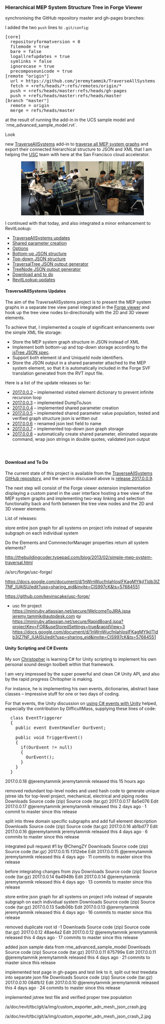 <head>
<title>The Building Coder</title>
<meta http-equiv="Content-Type" content="text/html; charset=utf-8"/>
<link rel="stylesheet" type="text/css" href="3dwc.css"/>
<script src="https://cdn.rawgit.com/google/code-prettify/master/loader/run_prettify.js?autoload=true" defer="defer"></script>
</head>

<!---

MEP System Structure in Hierarchical JSON Graph #revitapi #3dwebcoder @AutodeskForge #ForgeDevCon #3dwebaccel

&ndash; ...

-->

### Hierarchical MEP System Structure Tree in Forge Viewer


synchronising the GitHub repository master and gh-pages branches:

I added the two `push` lines to `.git/config`:

<pre class="prettyprint">
[core]
  repositoryformatversion = 0
  filemode = true
  bare = false
  logallrefupdates = true
  symlinks = false
  ignorecase = true
  precomposeunicode = true
[remote "origin"]
  url = https://github.com/jeremytammik/TraverseAllSystems
  fetch = +refs/heads/*:refs/remotes/origin/*
  push = +refs/heads/master:refs/heads/gh-pages
  push = +refs/heads/master:refs/heads/master
[branch "master"]
  remote = origin
  merge = refs/heads/master
</pre>at the result of running the add-in in the UCS sample model and `rme_advanced_sample_model.rvt`.

Look

new [TraverseAllSystems](https://github.com/jeremytammik/TraverseAllSystems) add-in
to [traverse all MEP system graphs](http://thebuildingcoder.typepad.com/blog/2016/06/traversing-and-exporting-all-mep-system-graphs.html) and
export their connected hierarchical structure to JSON and XML that I am helping
the [USC](http://www.usc.edu) team with here at the San Francisco cloud accelerator.

<center>
<img src="img/2016-06_sf_accelerator.jpg" alt="San Francisco cloud accelerator" width="400">
</center>

I continued with that today, and also integrated a minor enhancement to RevitLookup:

- [TraverseAllSystems updates](#1)
- [Shared parameter creation](#2)
- [Options](#3)
- [Bottom-up JSON structure](#4)
- [Top-down JSON structure](#5)
- [TraversalTree JSON output generator](#6)
- [TreeNode JSON output generator](#7)
- [Download and to do](#8)
- [RevitLookup updates](#9)


#### <a name="1"></a>TraverseAllSystems Updates

The aim of the TraverseAllSystems project is to present the MEP system graphs in a separate tree view panel integrated in
the [Forge viewer](https://developer.autodesk.com/en/docs/viewer/v2/overview) and
hook up the tree view nodes bi-directionally with the 2D and 3D viewer elements.

To achieve that, I implemented a couple of significant enhancements over the simple XML file storage:

- Store the MEP system graph structure in JSON instead of XML
- Implement both bottom-up and top-down storage according to
the [jsTree JSON spec](https://www.jstree.com/docs/json).
- Support both element id and UniqueId node identifiers.
- Store the JSON output in a shared parameter attached to the MEP system element,
so that it is automatically included in the Forge SVF translation generated from the RVT input file.

Here is a list of the update releases so far:

- [2017.0.0.2](https://github.com/jeremytammik/TraverseAllSystems/releases/tag/2017.0.0.2) &ndash; implemented visited element dictionary to prevent infinite recursion loop
- [2017.0.0.3](https://github.com/jeremytammik/TraverseAllSystems/releases/tag/2017.0.0.3) &ndash; implemented DumpToJson
- [2017.0.0.4](https://github.com/jeremytammik/TraverseAllSystems/releases/tag/2017.0.0.4) &ndash; implemented shared parameter creation
- [2017.0.0.5](https://github.com/jeremytammik/TraverseAllSystems/releases/tag/2017.0.0.5) &ndash; implemented shared parameter value population, tested and verified graph structure json is written out
- [2017.0.0.6](https://github.com/jeremytammik/TraverseAllSystems/releases/tag/2017.0.0.6) &ndash; renamed json text field to name
- [2017.0.0.7](https://github.com/jeremytammik/TraverseAllSystems/releases/tag/2017.0.0.7) &ndash; implemented top-down json graph storage
- [2017.0.0.8](https://github.com/jeremytammik/TraverseAllSystems/releases/tag/2017.0.0.8) &ndash; automatically create shared parameter, eliminated separate command, wrap json strings in double quotes, validated json output

#### <a name="2"></a>


<pre class="prettyprint">
</pre>

#### <a name="6"></a>


<pre class="code">
</pre>


#### <a name="8"></a>Download and To Do

The current state of this project is available from
the [TraverseAllSystems GitHub repository](https://github.com/jeremytammik/TraverseAllSystems), and the version discussed above
is [release 2017.0.0.9](https://github.com/jeremytammik/TraverseAllSystems/releases/tag/2017.0.0.9).

The next step will consist of the Forge viewer extension implementation displaying a custom panel in the user interface hosting a tree view of the MEP system graphs and implementing two-way linking and selection functionality back and forth between the tree view nodes and the 2D and 3D viewer elements.

List of releases:


store entire json graph for all systems on project info instead of separate subgraph on each individual system


Do the Elements and ComnnectorManager properties return all system elements?

http://thebuildingcoder.typepad.com/blog/2013/02/simple-mep-system-traversal.html

/a/src/forge/usc-forge/

https://docs.google.com/document/d/1nWrnWucfnIahIosIFKagMYlkjITldb3lZ7NF_IUAlSU/edit?usp=sharing_eid&invite=CIS997cK&ts=57684551

https://github.com/kevinscake/usc-forge/

- usc fm project
  https://miniruby.atlassian.net/secure/WelcomeToJIRA.jspa jeremy.tammik@autodesk.com qy
  https://miniruby.atlassian.net/secure/RapidBoard.jspa?projectKey=FOR&useStoredSettings=true&rapidView=3
  https://docs.google.com/document/d/1nWrnWucfnIahIosIFKagMYlkjITldb3lZ7NF_IUAlSU/edit?usp=sharing_eid&invite=CIS997cK&ts=57684551



#### <a name="6"></a>Unity Scripting and C# Events

My son [Christopher](http://tammik.ca) is learning C# for Unity scripting to implement his own personal sound design toolbelt within that framework.

I am very impressed by the super powerful and clean C# Unity API, and also by the rapid progress Chritopher is making.

For instance, he is implementing his own events, dictionaries, abstract base classes &ndash; impressive stuff for one or two days of coding.

For that events, the Unity discussion on [using C# events with Unity](http://forum.unity3d.com/threads/using-c-events-with-unity.58367) helped, especially the contribution by DifficultMass, supplying these lines of code:

<pre class="code">
  class EventTriggerer
  {
    public event EventHandler OurEvent;

    public void TriggerEvent()
    {
      if(OurEvent != null)
      {
        OurEvent();
      }
    }
  }
</pre>



2017.0.0.18
@jeremytammik jeremytammik released this 15 hours ago

removed redundant top-level nodes and used hash code to generate unique jstree ids for top-level project, mechanical, electrical and piping nodes
Downloads
Source code (zip)
Source code (tar.gz)
 2017.0.0.17
 8a5e076
Edit
2017.0.0.17
@jeremytammik jeremytammik released this 2 days ago · 1 commit to master since this release

split into three domain specific subgraphs and add full element description
Downloads
Source code (zip)
Source code (tar.gz)
 2017.0.0.16
 ab1bd77
Edit
2017.0.0.16
@jeremytammik jeremytammik released this 4 days ago · 6 commits to master since this release

integrated pull request #1 by @ChengZY
Downloads
Source code (zip)
Source code (tar.gz)
 2017.0.0.15
 f312ebe
Edit
2017.0.0.15
@jeremytammik jeremytammik released this 4 days ago · 11 commits to master since this release

before integrating changes from ziyu
Downloads
Source code (zip)
Source code (tar.gz)
 2017.0.0.14
 6a4949b
Edit
2017.0.0.14
@jeremytammik jeremytammik released this 4 days ago · 13 commits to master since this release

store entire json graph for all systems on project info instead of separate subgraph on each individual system
Downloads
Source code (zip)
Source code (tar.gz)
 2017.0.0.13
 5adb06b
Edit
2017.0.0.13
@jeremytammik jeremytammik released this 4 days ago · 16 commits to master since this release

removed duplicate root id -1
Downloads
Source code (zip)
Source code (tar.gz)
 2017.0.0.12
 48ae4a2
Edit
2017.0.0.12
@jeremytammik jeremytammik released this 4 days ago · 17 commits to master since this release

added json sample data from rme_advanced_sample_model
Downloads
Source code (zip)
Source code (tar.gz)
 2017.0.0.11
 875799e
Edit
2017.0.0.11
@jeremytammik jeremytammik released this 4 days ago · 21 commits to master since this release

implemented test page in gh-pages and test link to it, split out test treedata into separate json file
Downloads
Source code (zip)
Source code (tar.gz)
 2017.0.0.10
 084fb12
Edit
2017.0.0.10
@jeremytammik jeremytammik released this 4 days ago · 24 commits to master since this release

implemented jstree test file and verified proper tree population





/a/doc/revit/tbc/git/a/img/custom_exporter_adn_mesh_json_crash.jpg

/a/doc/revit/tbc/git/a/img/custom_exporter_adn_mesh_json_crash_2.jpg

